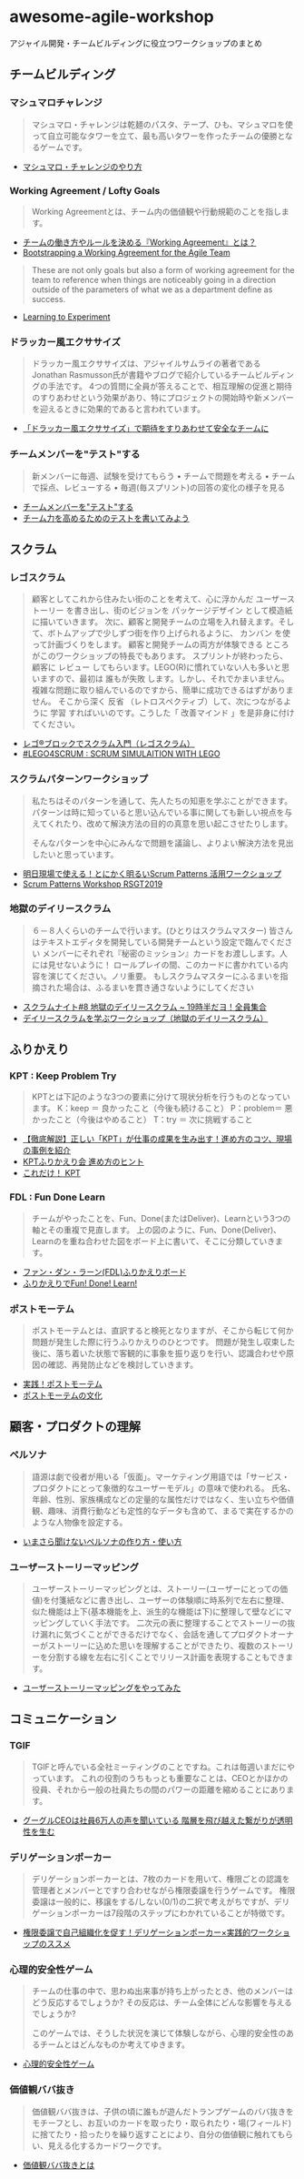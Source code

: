 # awesome-agile-workshop

アジャイル開発・チームビルディングに役立つワークショップのまとめ

## チームビルディング

### マシュマロチャレンジ

> マシュマロ・チャレンジは乾麺のパスタ、テープ、ひも、マシュマロを使って自立可能なタワーを立て、最も高いタワーを作ったチームの優勝となるゲームです。

- [マシュマロ・チャレンジのやり方](https://heart-quake.com/article.php?p=435)

### Working Agreement / Lofty Goals

> Working Agreementとは、チーム内の価値観や行動規範のことを指します。

- [チームの働き方やルールを決める『Working Agreement』とは？](https://katapi.net/life/work/working-agreement)
- [Bootstrapping a Working Agreement for the Agile Team](https://blog.crisp.se/2018/12/05/jimmyjanlen/bootstrapping-a-working-agreement-for-the-agile-team)

> These are not only goals but also a form of working agreement for the team to reference when things are noticeably going in a direction outside of the parameters of what we as a department define as success.

- [Learning to Experiment](https://www.agilealliance.org/resources/experience-reports/learning-to-experiment/)

### ドラッカー風エクササイズ

> ドラッカー風エクササイズは、アジャイルサムライの著者であるJonathan Rasmusson氏が書籍やブログで紹介しているチームビルディングの手法です。
> 4つの質問に全員が答えることで、相互理解の促進と期待のすりあわせという効果があり、特にプロジェクトの開始時や新メンバーを迎えるときに効果的であると言われています。

- [「ドラッカー風エクササイズ」で期待をすりあわせて安全なチームに](https://tech.pepabo.com/2017/07/07/the-drucker-exercise/)

### チームメンバーを"テスト"する

> 新メンバーに毎週、試験を受けてもらう
> • チームで問題を考える
> • チームで採点、レビューする
> • 毎週(毎スプリント)の回答の変化の様子を見る

- [チームメンバーを"テスト"する](https://www.slideshare.net/yattom/test-new-members)
- [チーム力を高めるためのテストを書いてみよう](http://tech-blog.rakus.co.jp/entry/20180619/agile/scrum)

## スクラム

### レゴスクラム

> 顧客としてこれから住みたい街のことを考えて、心に浮かんだ ユーザーストーリー を書き出し、街のビジョンを パッケージデザイン として模造紙に描いていきます。
> 次に、顧客と開発チームの立場を入れ替えます。そして、ボトムアップで少しずつ街を作り上げられるように、 カンバン を使って計画づくりをします。 顧客と開発チームの両方が体験できる ところがこのワークショップの特長でもあります。
> スプリントが終わったら、顧客に レビュー してもらいます。LEGO(R)に慣れていない人も多いと思いますので、最初は 誰もが失敗 します。しかし、それでかまいません。複雑な問題に取り組んでいるのですから、簡単に成功できるはずがありません。
> そこから深く 反省 （レトロスペクティブ）して、次につながるように 学習 すればいいのです。こうした「 改善マインド 」を是非身に付けてください。

- [レゴ®ブロックでスクラム入門（レゴスクラム）](https://www.waicrew.com/training/scrum/)
- [#LEGO4SCRUM : SCRUM SIMULAITION WITH LEGO](https://www.lego4scrum.com/)

### スクラムパターンワークショップ

> 私たちはそのパターンを通して、先人たちの知恵を学ぶことができます。
> パターンは時に知っていると思い込んでいる事に関しても新しい視点を与えてくれたり、改めて解決方法の目的の真意を思い起こさせたりします。
>
> そんなパターンを中心にみんなで問題を議論し、よりよい解決方法を見出したいと思っています。

- [明日現場で使える！とにかく明るいScrum Patterns 活用ワークショップ](https://confengine.com/regional-scrum-gathering-tokyo-2019/proposal/7828/scrum-patterns)
- [Scrum Patterns Workshop RSGT2019](https://speakerdeck.com/sasakendayo/scrum-patterns-workshop-rsgt2019)

### 地獄のデイリースクラム

> ６－８人くらいのチームで行います。(ひとりはスクラムマスター)
> 皆さんはテキストエディタを開発している開発チームという設定で臨んでください
> メンバーにそれぞれ『秘密のミッション』カードをお渡しします。人には見せないように！
> ロールプレイの間、このカードに書かれている内容を演じてください。ノリ重要。
> もしスクラムマスターにふるまいを指摘された場合は、ふるまいを貫き通さないようにしてください

- [スクラムナイト#8 地獄のデイリースクラム ~ 19時半だヨ！全員集合](https://www.slideshare.net/kaihara_t/8-19-daily-scrum-from-hell-next)
- [デイリースクラムを学ぶワークショップ（地獄のデイリースクラム）](https://www.ryuzee.com/contents/blog/5624)

## ふりかえり

### KPT : Keep Problem Try

> KPTとは下記のような3つの要素に分けて現状分析を行うものとなっています。
> K：keep ＝ 良かったこと（今後も続けること）
> P：problem＝ 悪かったこと（今後はやめること）
> T：try ＝ 次に挑戦すること

- [【徹底解説】正しい「KPT」が仕事の成果を生み出す！進め方のコツ、現場の事例を紹介](https://seleck.cc/kpt)
- [KPTふりかえり会 進め方のヒント](http://objectclub.jp/download/files/pf/KPT_TIPS.pdf)
- [これだけ！ KPT](https://www.amazon.co.jp/dp/4799102753)

### FDL : Fun Done Learn

> チームがやったことを、Fun、Done(またはDeliver)、Learnという3つの軸とその重複で見直します。
> 上の図のように、Fun、Done(Deliver)、Learnのを重ね合わせた図をボード上に書いて、そこに分類していきます。

- [ファン・ダン・ラーン(FDL)ふりかえりボード](https://yattom.hatenablog.com/entries/2018/10/31)
- [ふりかえりでFun! Done! Learn!](https://www.ogis-ri.co.jp/otc/hiroba/others/ActivityPocket/FunDoneLearn.html)

### ポストモーテム

> ポストモーテムとは、直訳すると検死となりますが、そこから転じて何か問題が発生した際に行うふりかえりのひとつです。
> 問題が発生し収束した後に、落ち着いた状態で客観的に事象を振り返りを行い、認識合わせや原因の確認、再発防止などを検討していきます。

- [実践！ポストモーテム](https://inside.pixiv.blog/shimashima/6452)
- [ポストモーテムの文化](https://tech.mti.co.jp/entry/2017/11/25/000316)

## 顧客・プロダクトの理解

### ペルソナ

> 語源は劇で役者が用いる「仮面」。マーケティング用語では「サービス・プロダクトにとって象徴的なユーザーモデル」の意味で使われる。
> 氏名、年齢、性別、家族構成などの定量的な属性だけではなく、生い立ちや価値観、趣味、消費行動なども定性的なデータも含めて、まるで実在するかのような人物像を設定する。

- [いまさら聞けないペルソナの作り方・使い方](https://emolog.com/blog/ux/user-testing/317/)

### ユーザーストーリーマッピング

> ユーザーストーリーマッピングとは、ストーリー(ユーザーにとっての価値)を付箋紙などに書き出し、ユーザーの体験順に時系列で左右に整理、似た機能は上下(基本機能を上、派生的な機能は下)に整理して壁などにマッピングしていく手法です。
> 二次元の表に整理することでストーリーの抜け漏れに気づくことができるだけでなく、会話を通してプロダクトオーナーがストーリーに込めた思いを理解することができたり、複数のストーリーを分割する線を左右に引くことでリリース計画を表現することもできます。

- [ユーザーストーリーマッピングをやってみた](https://dev.classmethod.jp/devops/user_story_mapping/)

## コミュニケーション

### TGIF

> TGIFと呼んでいる全社ミーティングのことですね。これは毎週いまだにやっています。
> これの役割のうちもっとも重要なことは、CEOとかほかの役員、それから一般の社員たちの間のパワーの距離を縮めることにあります。

- [グーグルCEOは社員6万人の声を聞いている 階層を飛び越えた繋がりが透明性を生む](https://toyokeizai.net/articles/-/92606)

### デリゲーションポーカー

> デリゲーションポーカーとは、7枚のカードを用いて、権限ごとの認識を管理者とメンバーとですり合わせながら権限委譲を行うゲームです。
> 権限委譲は一般的に、移譲をする/しない(0/1)の二択で考えがちですが、デリゲーションポーカーは7段階のステップにわかれていることが特徴です。

- [権限委譲で自己組織化を促す！デリゲーションポーカー×実践的ワークショップのススメ](https://developers.cyberagent.co.jp/blog/archives/13234/)

### 心理的安全性ゲーム

> チームの仕事の中で、思わぬ出来事が持ち上がったとき、他のメンバーはどう反応するでしょうか?
> その反応は、チーム全体にどんな影響を与えるでしょうか?
>
> このゲームでは、そうした状況を演じて体験しながら、心理的安全性のあるチームとはどんなものか考えてゆきます。

- [心理的安全性ゲーム](https://games.yattom.jp/safety)

### 価値観ババ抜き

> 価値観ババ抜きは、子供の頃に誰もが遊んだトランプゲームのババ抜きをモチーフとし、お互いのカードを取ったり・取られたり・場(フィールド)に捨てたり・拾ったりを繰り返すことにより、自分の価値観に触れてもらい、見える化するカードワークです。

- [価値観ババ抜きとは](http://myvaluecard.com/?page_id=22)
